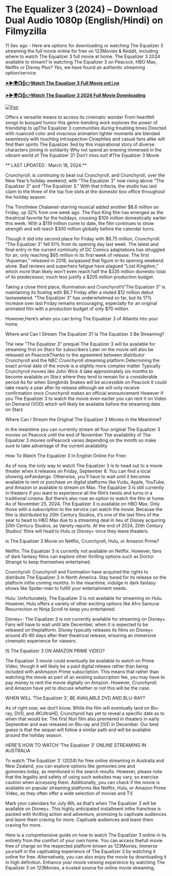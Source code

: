 # The Equalizer 3 (2024) – Download Dual Audio 1080p (English/Hindi) on Filmyzilla

11 Sec ago - Here are options for downloading or watching The Equalizer 3 streaming the full movie online for free on 123Movies & Reddit, including where to watch The Equalizer 3 full movie at home. The Equalizer 3 2024 available to stream? Is watching The Equalizer 3 on Peacock, HBO Max, Netflix or Disney Plus? Yes, we have found an authentic streaming option/service.


[**➤►🌍📺📱👉Watch The Equalizer 3 Full Movie onl𝚒ne**](https://bit.ly/Most-popular-Movies)

[**➤►🌍📺📱👉Watch The Equalizer 3 2024 Full Movie Downloading**](https://bit.ly/Most-popular-Movies)

[![Foo](https://static.wixstatic.com/media/b249f9_adac8f70fb3f45b88691696c77de18f3~mv2.gif)](https://bit.ly/Most-popular-Movies)


Offers a versatile means to access its cinematic wonder From heartfelt songs to buoyant humor this genre-bending work explores the power of friendship to upThe Equalizer 3 communities during troubling times Directed with nuanced color and vivacious animation lighter moments are blended seamlessly with touching introspection Cinephiles and casual fans alike will find their spirits The Equalizer 3ed by this inspirational story of diverse characters joining in solidarity Why not spend an evening immersed in the vibrant world of The Equalizer 3? Don’t miss out! #The Equalizer 3 Movie

** LAST UPDATED : March 18, 2024.**

Crunchyroll. is continuing to beat out Crunchyroll. and Crunchyroll, over the New Year’s holiday weekend, with “The Equalizer 3” now rising above “The Equalizer 3” and “The Equalizer 3.” With that trifecta, the studio has laid claim to the three of the top five slots at the domestic box office throughout the holiday season.

The Timothéee Chalamet-starring musical added another $8.6 million on Friday, up 32% from one week ago. The Paul King film has emerged as the theatrical favorite for the holidays, crossing $100 million domestically earlier this week. With a $119 million cume to date, the film continues to show strength and will reach $300 million globally before the calendar turns.

Though it slid into second place for Friday with $6.75 million, Crunchyroll. “The Equalizer 3” fell 51% from its opening day last week. The latest and final entry in the current continuity of DC Comics adaptations has struggled for air, only reaching $65 million in its first week of release. The first “Aquaman,” released in 2018, surpassed that figure in its opening weekend alone. Bad reviews and superhero fatigue have plagued “Lost Kingdom,” which more than likely won’t even reach half the $335 million domestic total of its predecessor, much less justify a $205 million production budget.

Taking a close third place, Illumination and Crunchyroll’s“The Equalizer 3” is maintaining its footing with $6.7 Friday after a muted $12 million debut lastweekend. “The Equalizer 3” has underwhelmed so far, but its 17% increase over last Friday remains encouraging, especially for an original animated film with a production budget of only $70 million.

However,Here’s when you can bring The Equalizer 3 of Atlantis into your home.

Where and Can I Stream The Equalizer 3? Is The Equalizer 3 Be Streaming?

The new "The Equalizer 3" prequel The Equalizer 3 will be available for streaming first on Starz for subscribers Later on the movie will also be released on PeacockThanks to the agreement between distributor Crunchyroll and the NBC Crunchyroll streaming platform Determining the exact arrival date of the movie is a slightly more complex matter Typically Crunchyroll movies like John Wick 4 take approximately six months to become available on Starz where they tend to remain for a considerable period As for when Songbirds Snakes will be accessible on Peacock it could take nearly a year after its release although we will only receive confirmation once Crunchyroll makes an official announcement However if you The Equalizer 3 to watch the movie even earlier you can rent it on Video on Demand (VOD) which will likely be available before the streaming date on Starz

Where Can I Stream the Original The Equalizer 3 Movies in the Meantime?

In the meantime you can currently stream all four original The Equalizer 3 movies on Peacock until the end of November The availability of The Equalizer 3 movies onPeacock varies depending on the month so make sure to take advantage of the current availability

How To Watch The Equalizer 3 In English Online For Free:

As of now, the only way to watch The Equalizer 3 is to head out to a movie theater when it releases on Friday, September 8. You can find a local showing onFandango. Otherwise, you’ll have to wait until it becomes available to rent or purchase on digital platforms like Vudu, Apple, YouTube, and Amazon or available to stream on Max. The Equalizer 3 is still currently in theaters if you want to experience all the film’s twists and turns in a traditional cinema. But there’s also now an option to watch the film at home. As of November 25, 2024, The Equalizer 3 is available on HBO Max. Only those with a subscription to the service can watch the movie. Because the film is distributed by 20th Century Studios, it’s one of the last films of the year to head to HBO Max due to a streaming deal in lieu of Disney acquiring 20th Century Studios, as Variety reports. At the end of 2024, 20th Century Studios’ films will head to Hulu or Disney+ once they leave theaters.

Is The Equalizer 3 Movie on Netflix, Crunchyroll, Hulu, or Amazon Prime?

Netflix: The Equalizer 3 is currently not available on Netflix. However, fans of dark fantasy films can explore other thrilling options such as Doctor Strange to keep themselves entertained.

Crunchyroll: Crunchyroll and Funimation have acquired the rights to distribute The Equalizer 3 in North America. Stay tuned for its release on the platform inthe coming months. In the meantime, indulge in dark fantasy shows like Spider-man to fulfill your entertainment needs.

Hulu: Unfortunately, The Equalizer 3 is not available for streaming on Hulu. However, Hulu offers a variety of other exciting options like Afro Samurai Resurrection or Ninja Scroll to keep you entertained.

Disney+: The Equalizer 3 is not currently available for streaming on Disney+. Fans will have to wait until late December, when it is expected to be released on theplatform. Disney typically releases its films on Disney+ around 45-60 days after their theatrical release, ensuring an immersive cinematic experience for viewers.

IS The Equalizer 3 ON AMAZON PRIME VIDEO?

The Equalizer 3 movie could eventually be available to watch on Prime Video, though it will likely be a paid digital release rather than being included with anAmazon Prime subscription. This means that rather than watching the movie as part of an existing subscription fee, you may have to pay money to rent the movie digitally on Amazon. However, Crunchyroll. and Amazon have yet to discuss whether or not this will be the case.

WHEN WILL ‘The Equalizer 3’, BE AVAILABLE DVD AND BLU-RAY?

As of right now, we don’t know. While the film will eventually land on Blu-ray, DVD, and 4KUltraHD, Crunchyroll has yet to reveal a specific date as to when that would be. The first Nun film also premiered in theaters in early September and was released on Blu-ray and DVD in December. Our best guess is that the sequel will follow a similar path and will be available around the holiday season.

HERE’S HOW TO WATCH ‘The Equalizer 3’ ONLINE STREAMING IN AUSTRALIA

To watch ‘The Equalizer 3’ (2024) for free online streaming in Australia and New Zealand, you can explore options like gomovies.one and gomovies.today, as mentioned in the search results. However, please note that the legality and safety of using such websites may vary, so exercise caution when accessing them. Additionally, you can check if the movie is available on popular streaming platforms like Netflix, Hulu, or Amazon Prime Video, as they often offer a wide selection of movies and TV.

Mark your calendars for July 8th, as that’s when The Equalizer 3 will be available on Disney+. This highly anticipated installment inthe franchise is packed with thrilling action and adventure, promising to captivate audiences and leave them craving for more. Captivate audiences and leave them craving for more.

Here is a comprehensive guide on how to watch The Equalizer 3 online in its entirety from the comfort of your own home. You can access thefull movie free of charge on the respected platform known as 123Movies. Immerse yourself in the captivating experience of The Equalizer 3 by watching it online for free. Alternatively, you can also enjoy the movie by downloading it in high definition. Enhance your movie viewing experience by watching The Equalizer 3 on 123Movies, a trusted source for online movie streaming.

